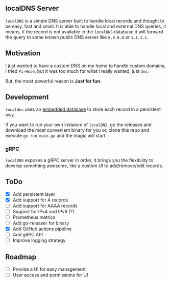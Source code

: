 ## localDNS Server

`localDNS` is a simple DNS server built to handle local records and thought to be easy, fast and small. It is able to handle local and external DNS queries,
it means, if the record is not available in the `localDNS` database it will forward the query to some known public DNS server like `8.8.8.8` or `1.1.1.1`.

## Motivation

I just wanted to have a custom DNS on my home to handle custom domains, I tried `Pi-Hole`, but it was too much for what I really wanted, just `dns`.

But, the most powerful reason is **Just for fun**.

## Development

`localdns` uses an [embedded database](https://github.com/akrylysov/pogreb) to store each record in a persistent way.

If you want to run your own instance of `localDNS`, go the releases and download the most convenient binary for you or, clone this repo and execute `go run main.go` and the magic will start.

### gRPC

`localDNS` exposes a gRPC server in order, it brings you the flexibility to develop something awesome, like a custom UI to add/remove/edit records.

## ToDo

- [x] Add persistent layer
- [x] Add support for A records
- [ ] Add support for AAAA records
- [ ] Support for IPv4 and IPv6 (?)
- [ ] Prometheus metrics
- [ ] Add go-releaser for binary
- [x] Add GitHub actions pipeline
- [ ] Add gRPC API
- [ ] Improve logging strategy

## Roadmap

- [ ] Provide a UI for easy management
- [ ] User access and permissions for UI

